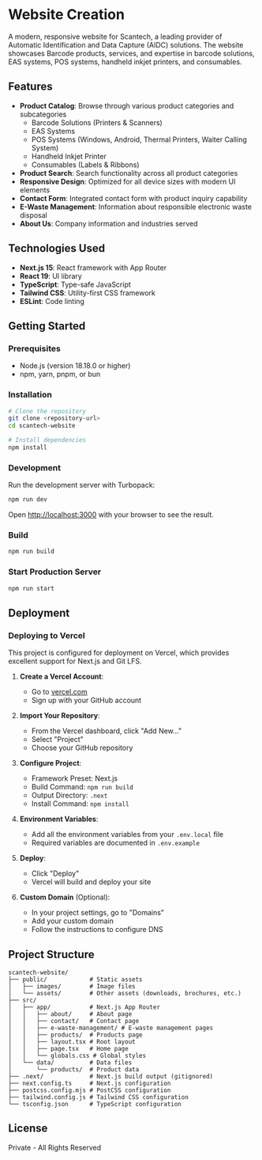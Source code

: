 # Website Creation

A modern, responsive website for Scantech, a leading provider of Automatic Identification and Data Capture (AIDC) solutions. The website showcases Barcode products, services, and expertise in barcode solutions, EAS systems, POS systems, handheld inkjet printers, and consumables.

## Features

- **Product Catalog**: Browse through various product categories and subcategories
  - Barcode Solutions (Printers & Scanners)
  - EAS Systems
  - POS Systems (Windows, Android, Thermal Printers, Waiter Calling System)
  - Handheld Inkjet Printer
  - Consumables (Labels & Ribbons)
- **Product Search**: Search functionality across all product categories
- **Responsive Design**: Optimized for all device sizes with modern UI elements
- **Contact Form**: Integrated contact form with product inquiry capability
- **E-Waste Management**: Information about responsible electronic waste disposal
- **About Us**: Company information and industries served

## Technologies Used

- **Next.js 15**: React framework with App Router
- **React 19**: UI library
- **TypeScript**: Type-safe JavaScript
- **Tailwind CSS**: Utility-first CSS framework
- **ESLint**: Code linting

## Getting Started

### Prerequisites

- Node.js (version 18.18.0 or higher)
- npm, yarn, pnpm, or bun

### Installation

```bash
# Clone the repository
git clone <repository-url>
cd scantech-website

# Install dependencies
npm install
```

### Development

Run the development server with Turbopack:

```bash
npm run dev
```

Open [http://localhost:3000](http://localhost:3000) with your browser to see the result.

### Build

```bash
npm run build
```

### Start Production Server

```bash
npm run start
```

## Deployment

### Deploying to Vercel

This project is configured for deployment on Vercel, which provides excellent support for Next.js and Git LFS.

1. **Create a Vercel Account**:
   - Go to [vercel.com](https://vercel.com/)
   - Sign up with your GitHub account

2. **Import Your Repository**:
   - From the Vercel dashboard, click "Add New..."
   - Select "Project"
   - Choose your GitHub repository

3. **Configure Project**:
   - Framework Preset: Next.js
   - Build Command: `npm run build`
   - Output Directory: `.next`
   - Install Command: `npm install`

4. **Environment Variables**:
   - Add all the environment variables from your `.env.local` file
   - Required variables are documented in `.env.example`

5. **Deploy**:
   - Click "Deploy"
   - Vercel will build and deploy your site

6. **Custom Domain** (Optional):
   - In your project settings, go to "Domains"
   - Add your custom domain
   - Follow the instructions to configure DNS

## Project Structure

```
scantech-website/
├── public/            # Static assets
│   ├── images/        # Image files
│   └── assets/        # Other assets (downloads, brochures, etc.)
├── src/
│   ├── app/           # Next.js App Router
│   │   ├── about/     # About page
│   │   ├── contact/   # Contact page
│   │   ├── e-waste-management/ # E-waste management pages
│   │   ├── products/  # Products page
│   │   ├── layout.tsx # Root layout
│   │   ├── page.tsx   # Home page
│   │   └── globals.css # Global styles
│   └── data/          # Data files
│       └── products/  # Product data
├── .next/             # Next.js build output (gitignored)
├── next.config.ts     # Next.js configuration
├── postcss.config.mjs # PostCSS configuration
├── tailwind.config.js # Tailwind CSS configuration
└── tsconfig.json      # TypeScript configuration
```

## License

Private - All Rights Reserved
